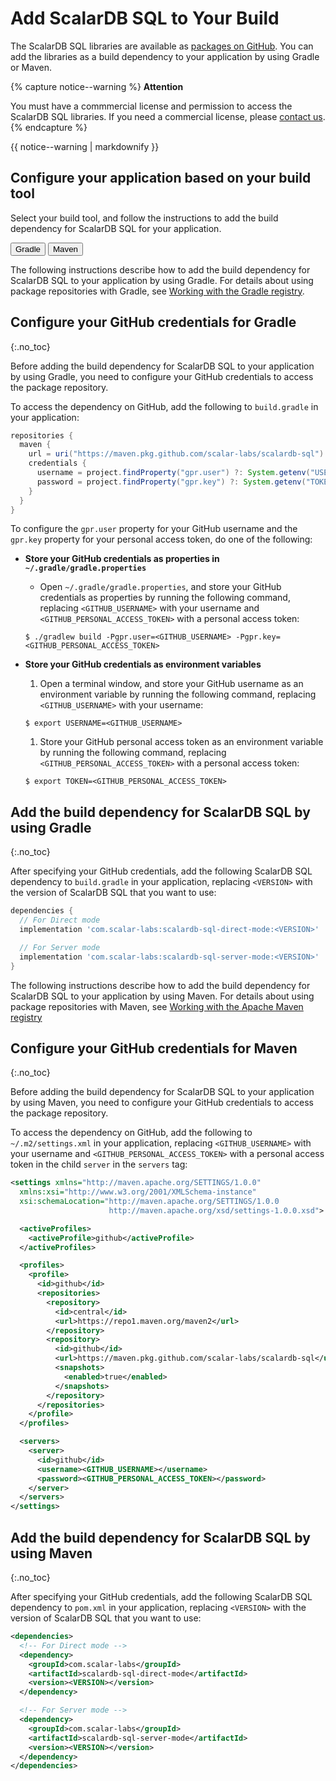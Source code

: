 # Add ScalarDB SQL to Your Build

The ScalarDB SQL libraries are available as [packages on GitHub](https://github.com/orgs/scalar-labs/packages?repo_name=scalardb-sql). You can add the libraries as a build dependency to your application by using Gradle or Maven.

{% capture notice--warning %}
**Attention**

You must have a commmercial license and permission to access the ScalarDB SQL libraries. If you need a commercial license, please [contact us](https://scalar-labs.com/contact_us/).
{% endcapture %}

<div class="notice--warning">{{ notice--warning | markdownify }}</div>

## Configure your application based on your build tool

Select your build tool, and follow the instructions to add the build dependency for ScalarDB SQL for your application.

<div id="tabset-1">
<div class="tab">
  <button class="tablinks" onclick="openTab(event, 'Gradle', 'tabset-1')" id="defaultOpen-1">Gradle</button>
  <button class="tablinks" onclick="openTab(event, 'Maven', 'tabset-1')">Maven</button>
</div>

<div id="Gradle" class="tabcontent" markdown="1">

The following instructions describe how to add the build dependency for ScalarDB SQL to your application by using Gradle. For details about using package repositories with Gradle, see [Working with the Gradle registry](https://docs.github.com/en/packages/working-with-a-github-packages-registry/working-with-the-gradle-registry).

## Configure your GitHub credentials for Gradle
{:.no_toc}

Before adding the build dependency for ScalarDB SQL to your application by using Gradle, you need to configure your GitHub credentials to access the package repository.

To access the dependency on GitHub, add the following to `build.gradle` in your application:

```gradle
repositories {
  maven {
    url = uri("https://maven.pkg.github.com/scalar-labs/scalardb-sql")
    credentials {
      username = project.findProperty("gpr.user") ?: System.getenv("USERNAME")
      password = project.findProperty("gpr.key") ?: System.getenv("TOKEN")
    }
  }
}
```

To configure the `gpr.user` property for your GitHub username and the `gpr.key` property for your personal access token, do one of the following:

- **Store your GitHub credentials as properties in `~/.gradle/gradle.properties`**
  - Open `~/.gradle/gradle.properties`, and store your GitHub credentials as properties by running the following command, replacing `<GITHUB_USERNAME>` with your username and `<GITHUB_PERSONAL_ACCESS_TOKEN>` with a personal access token:
  ```shell
  $ ./gradlew build -Pgpr.user=<GITHUB_USERNAME> -Pgpr.key=<GITHUB_PERSONAL_ACCESS_TOKEN>
  ```

- **Store your GitHub credentials as environment variables**
  1. Open a terminal window, and store your GitHub username as an environment variable by running the following command, replacing `<GITHUB_USERNAME>` with your username:
  ```shell
  $ export USERNAME=<GITHUB_USERNAME>
  ```
  1. Store your GitHub personal access token as an environment variable by running the following command, replacing `<GITHUB_PERSONAL_ACCESS_TOKEN>` with a personal access token:
  ```shell
  $ export TOKEN=<GITHUB_PERSONAL_ACCESS_TOKEN>
  ```

## Add the build dependency for ScalarDB SQL by using Gradle
{:.no_toc}

After specifying your GitHub credentials, add the following ScalarDB SQL dependency to `build.gradle` in your application, replacing `<VERSION>` with the version of ScalarDB SQL that you want to use:

```gradle
dependencies {
  // For Direct mode
  implementation 'com.scalar-labs:scalardb-sql-direct-mode:<VERSION>'

  // For Server mode
  implementation 'com.scalar-labs:scalardb-sql-server-mode:<VERSION>'
}
```

</div>
<div id="Maven" class="tabcontent" markdown="1">

The following instructions describe how to add the build dependency for ScalarDB SQL to your application by using Maven. For details about using package repositories with Maven, see [Working with the Apache Maven registry](https://docs.github.com/en/packages/working-with-a-github-packages-registry/working-with-the-apache-maven-registry)

## Configure your GitHub credentials for Maven
{:.no_toc}

Before adding the build dependency for ScalarDB SQL to your application by using Maven, you need to configure your GitHub credentials to access the package repository.

To access the dependency on GitHub, add the following to `~/.m2/settings.xml` in your application, replacing `<GITHUB_USERNAME>` with your username and `<GITHUB_PERSONAL_ACCESS_TOKEN>` with a personal access token in the child `server` in the `servers` tag:

```xml
<settings xmlns="http://maven.apache.org/SETTINGS/1.0.0"
  xmlns:xsi="http://www.w3.org/2001/XMLSchema-instance"
  xsi:schemaLocation="http://maven.apache.org/SETTINGS/1.0.0
                      http://maven.apache.org/xsd/settings-1.0.0.xsd">

  <activeProfiles>
    <activeProfile>github</activeProfile>
  </activeProfiles>

  <profiles>
    <profile>
      <id>github</id>
      <repositories>
        <repository>
          <id>central</id>
          <url>https://repo1.maven.org/maven2</url>
        </repository>
        <repository>
          <id>github</id>
          <url>https://maven.pkg.github.com/scalar-labs/scalardb-sql</url>
          <snapshots>
            <enabled>true</enabled>
          </snapshots>
        </repository>
      </repositories>
    </profile>
  </profiles>

  <servers>
    <server>
      <id>github</id>
      <username><GITHUB_USERNAME></username>
      <password><GITHUB_PERSONAL_ACCESS_TOKEN></password>
    </server>
  </servers>
</settings>
```

## Add the build dependency for ScalarDB SQL by using Maven
{:.no_toc}

After specifying your GitHub credentials, add the following ScalarDB SQL dependency to `pom.xml` in your application, replacing `<VERSION>` with the version of ScalarDB SQL that you want to use:

```xml
<dependencies>
  <!-- For Direct mode -->
  <dependency>
    <groupId>com.scalar-labs</groupId>
    <artifactId>scalardb-sql-direct-mode</artifactId>
    <version><VERSION></version>
  </dependency>

  <!-- For Server mode -->
  <dependency>
    <groupId>com.scalar-labs</groupId>
    <artifactId>scalardb-sql-server-mode</artifactId>
    <version><VERSION></version>
  </dependency>
</dependencies>
```

</div>
</div>

